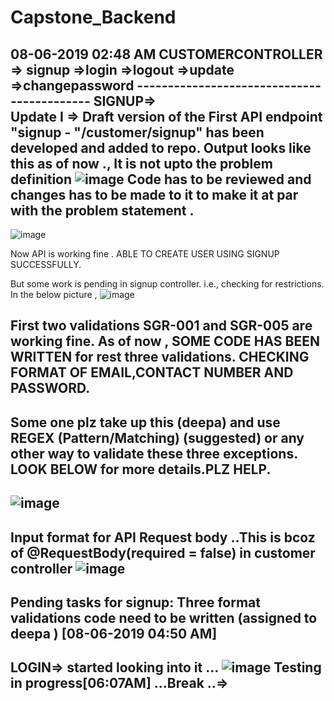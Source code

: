 # Capstone_Backend
08-06-2019 02:48 AM 
CUSTOMERCONTROLLER => signup
                    =>login
                    =>logout
                    =>update
                    =>changepassword
                    -------------------------------------------
   SIGNUP=>                 
Update I => Draft version of the First API endpoint "signup - "/customer/signup" has been developed and added to repo.
Output looks like this as of now ., It is not upto the problem definition
![image](https://user-images.githubusercontent.com/44507567/59134112-c209cd00-8997-11e9-866f-2b940308320b.png)
Code has to be reviewed and changes has to be made to it to make it at par with the problem statement .
-------------------------------------------------------------------------------

![image](https://user-images.githubusercontent.com/44507567/59137271-a6f18a00-89a4-11e9-8d76-fd97c1956396.png)

Now API is working fine . ABLE TO CREATE USER USING SIGNUP SUCCESSFULLY.

But some work is pending in signup controller. i.e., checking for restrictions.
In the below picture , 
![image](https://user-images.githubusercontent.com/44507567/59137343-ffc12280-89a4-11e9-8138-1c02517b0b3c.png)

First two validations SGR-001 and SGR-005 are working fine.
As of now , SOME CODE HAS BEEN WRITTEN for rest three validations. CHECKING FORMAT OF EMAIL,CONTACT NUMBER AND PASSWORD.
----------------------------
Some one plz take up this (deepa) and use REGEX (Pattern/Matching) (suggested) or any other way to validate these three exceptions. LOOK BELOW for more details.PLZ HELP.
----------------------
![image](https://user-images.githubusercontent.com/44507567/59137441-8675ff80-89a5-11e9-84b6-a860177609bb.png)
------------
Input format for API Request body ..This is bcoz of @RequestBody(required = false) in customer controller
![image](https://user-images.githubusercontent.com/44507567/59137967-056c3780-89a8-11e9-8bef-314323cda798.png)
---------------------------
Pending tasks for signup: Three format validations code need to be written (assigned to deepa ) [08-06-2019 04:50 AM]
-----------------------------------------------------------------------------------------------------
LOGIN=> started looking into it ...
![image](https://user-images.githubusercontent.com/44507567/59139817-9563ae80-89b3-11e9-84f0-b51c3c4142bd.png)
Testing in progress[06:07AM]  ...Break ..=>
----------------------
